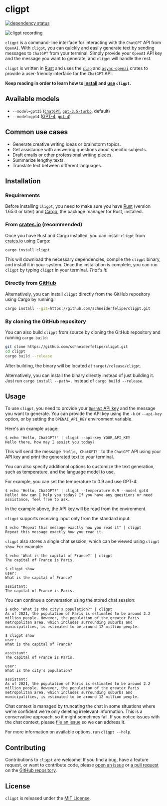 # cligpt

[![dependency status](https://deps.rs/repo/github/schneiderfelipe/cligpt/status.svg)](https://deps.rs/repo/github/schneiderfelipe/cligpt)

![cligpt recording](cligpt.gif)

`cligpt` is a command-line interface for interacting
with the `ChatGPT` API from `OpenAI`.
With `cligpt`,
you can quickly and easily generate text by sending messages to `ChatGPT`
from your terminal.
Simply provide your `OpenAI` API key and the message you want to generate,
and `cligpt` will handle the rest.

`cligpt` is written in [Rust](https://www.rust-lang.org/) and uses the
[`clap`](https://github.com/clap-rs/clap)
and
[`async-openai`](https://github.com/64bit/async-openai) crates
to provide a user-friendly interface for the `ChatGPT` API.

**Keep reading in order to learn how to [install](#installation) and
[use](#usage) `cligpt`.**

## Available models

- `--model=gpt35` ([`ChatGPT`](https://openai.com/blog/introducing-chatgpt-and-whisper-apis),
  [`gpt-3.5-turbo`](https://platform.openai.com/docs/guides/chat), default)
- `--model=gpt4` ([GPT-4](https://openai.com/product/gpt-4), [`gpt-4`](https://platform.openai.com/docs/guides/chat))

## Common use cases

- Generate creative writing ideas or brainstorm topics.
- Get assistance with answering questions about specific subjects.
- Draft emails or other professional writing pieces.
- Summarize lengthy texts.
- Translate text between different languages.

## Installation

### Requirements

Before installing `cligpt`,
you need to make sure you have
[Rust](https://www.rust-lang.org/tools/install) (version 1.65.0 or later)
and [Cargo](https://doc.rust-lang.org/cargo/),
the package manager for Rust,
installed.

### From [crates.io](https://crates.io/crates/cligpt) (recommended)

Once you have Rust and Cargo installed,
you can install `cligpt` from [crates.io](https://crates.io/) using Cargo:

```bash
cargo install cligpt
```

This will download the necessary dependencies,
compile the `cligpt` binary,
and install it in your system.
Once the installation is complete,
you can run `cligpt` by typing `cligpt` in your terminal.
_That's it!_

### Directly from [GitHub](https://github.com/schneiderfelipe/cligpt)

Alternatively,
you can install `cligpt` directly from the GitHub repository
using Cargo by running:

```bash
cargo install --git=https://github.com/schneiderfelipe/cligpt.git
```

### By cloning the GitHub repository

You can also build `cligpt` from source by cloning the GitHub repository
and running `cargo build`:

```bash
git clone https://github.com/schneiderfelipe/cligpt.git
cd cligpt
cargo build --release
```

After building,
the binary will be located at `target/release/cligpt`.

Alternatively,
you can install the binary directly instead of just building it.
Just run `cargo install --path=.` instead of `cargo build --release`.

## Usage

To use `cligpt`,
you need to provide your
[`OpenAI` API key](https://platform.openai.com/account/api-keys)
and the message you want to generate.
You can provide the API key using the `-k` or `--api-key` option,
or by setting the `OPENAI_API_KEY` environment variable.

Here's an example usage:

```console
$ echo 'Hello, ChatGPT!' | cligpt --api-key YOUR_API_KEY
Hello there, how may I assist you today?
```

This will send the message `'Hello, ChatGPT!'` to the `ChatGPT` API using
your API key and print the generated text to your terminal.

You can also specify additional options to customize the text generation,
such as temperature,
and the language model to use.

For example,
you can set the temperature to 0.9 and use GPT-4:

```console
$ echo 'Hello, ChatGPT!' | cligpt --temperature 0.9 --model gpt4
Hello! How can I help you today? If you have any questions or need assistance, feel free to ask.
```

In the example above,
the API key will be read from the environment.

`cligpt` supports receiving input only from the standard input:

```console
$ echo "Repeat this message exactly how you read it" | cligpt
Repeat this message exactly how you read it.
```

`cligpt` also stores a single chat session,
which can be viewed using
`cligpt show`.
For example:

```console
$ echo 'What is the capital of France?' | cligpt
The capital of France is Paris.

$ cligpt show
user:
What is the capital of France?

assistant:
The capital of France is Paris.
```

You can continue a conversation using the stored chat session:

```console
$ echo "What is the city's population?" | cligpt
As of 2021, the population of Paris is estimated to be around 2.2 million people. However, the population of the greater Paris metropolitan area, which includes surrounding suburbs and municipalities, is estimated to be around 12 million people.

$ cligpt show
user:
What is the capital of France?

assistant:
The capital of France is Paris.

user:
What is the city's population?

assistant:
As of 2021, the population of Paris is estimated to be around 2.2 million people. However, the population of the greater Paris metropolitan area, which includes surrounding suburbs and municipalities, is estimated to be around 12 million people.
```

Chat context is managed by truncating the chat in some situations where
we're confident we're only deleting irrelevant information.
This is a conservative approach,
so it might sometimes fail.
If you notice issues with the chat context,
please [file an issue](https://github.com/schneiderfelipe/cligpt/issues/new) so we can address it.

For more information on available options,
run `cligpt --help`.

## Contributing

Contributions to `cligpt` are welcome!
If you find a bug,
have a feature request,
or want to contribute code,
please [open an issue](https://github.com/schneiderfelipe/cligpt/issues/new)
or [a pull request](https://github.com/schneiderfelipe/cligpt/pulls)
on the [GitHub repository](https://github.com/schneiderfelipe/cligpt).

## License

`cligpt` is released under the [MIT License](LICENSE).
